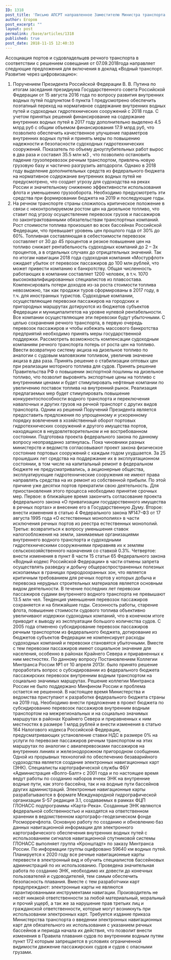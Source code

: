 ```yaml
---
ID: 1318
post_title: 'Письмо АПСРТ направленное Заместителю Министра транспорта Российской Федерации &#8212; руководителю Федерального агентства морского и речного транспорта Ю. А. Цветкову'
author: Егоров
post_excerpt: ""
layout: post
permalink: /base/articles/1318
published: true
post_date: 2018-11-15 12:40:33
---
```

Ассоциация портов и судовладельцев речного транспорта в соответствии с решением совещания от 07.09.2018года направляет следующие предложения для включения в доклад «Водный транспорт. Развитие через цифровизацию»:
1. Поручением Президента Российской Федерации В. В. Путина по итогам заседания президиума Государственного совета Российской Федерации от 15 августа 2016 года по вопросу развития внутренних водных путей подпунктом б пункта 1 предусмотрено обеспечить поэтапный переход на нормативное содержание внутренних водных путей и судоходных гидротехнических сооружений с 2018 года. С учетом принятых решений финансирование на содержание внутренних водных путей в 2017 году дополнительно выделено 4.5 млрд руб с общим объемом финансирования 17.9 млрд руб, что позволило обеспечить качественное улучшение параметров внутренних водных путей и принять меры по повышению надежности и безопасности судоходных гидротехнических сооружений. Показатель по объему дноуглубительных работ вырос в два раза и составил 35.5 млн м3 , что позволило остановить падение грузоперевозок речным транспортом, привлечь новую грузовую базу и частично разгрузить автодороги.
Однако в 2018 году выделение дополнительных средств из федерального бюджета на нормативное содержание внутренних водных путей не предусмотрено, что создает угрозу для судоходства на реках России и значительному снижению эффективности использования флота и уменьшению грузооборота. Необходимо предусмотреть эти средства при формировании бюджета на 2019 и последующие годы.
2. На речном транспорте страны сложилось критическое положение в связи с неконтролируемом ростом цен на дизельное топливо, что ставит под угрозу осуществление перевозок грузов и пассажиров по законтрактованными обязательствам транспортных компаний. Рост стоимости топлива произошел во всех бассейнах Российской Федерации, что превышает уровень цен прошлого года от 30% до 60%. Топливная составляющая в себестоимости перевозок составляет от 30 до 45 процентов и резкое повышение цен на топливо снижает рентабельность судоходных компаний до 2 – 3х процентов, а в отдельных случаях до отрицательных значений. Так по итогам навигации 2018 года судоходная компания «Мостурфлот» ожидает убыток от перевозок пассажиров до 100 млн рублей, что может привести компанию к банкротству. Общая численность работающих в компании составляет 1200 человек, в т.ч. 1070 высококвалифицированных специалистов из плавсостава.
Компенсировать потери доходов из-за роста стоимости топлива невозможно, так как продажи туров сформированы в 2017 году, в т.ч. для иностранных туристов. Судоходные компании, осуществляющие перевозки пассажиров на городских и пригородных маршрутах дотируются из бюджетов субъектов Федерации и муниципалитетов на уровне нулевой рентабельности. Все компании осуществляющие эти перевозки будут убыточными.
С целью сохранения речного транспорта, в первую очередь перевозок пассажиров и чтобы избежать массового банкротства предприятий необходимо принять меры государственной поддержки.
Рассмотреть возможность компенсации судоходным компаниям речного транспорта потерь от роста цен на топливо.
Ввести возвратную систему акциза на дизельное топливо по аналогии с судовым маловязким топливом, увеличив значение акциза в два раза.
Принять решение о стабилизации оптовых цен при реализации моторного топлива для судов.
Принять решение Правительства РФ о повышении экспортной пошлины на дизельное топливо, что позволит выровнять экспортные цены на топливо с внутренними ценами и будет стимулировать нефтяные компании по увеличению поставок топлива на внутренний рынок.
Реализация предлагаемых мер будет стимулировать повышение конкурентоспособности водного транспорта и переключения навалочных и других грузов на речной транспорт с других видов транспорта.
Одним из решений Поручений Президента является предоставить предложения по упрощенному и ускоренному порядку вовлечения в хозяйственный оборот портовых гидротехнических сооружений и другого имущества портов, находящихся в неудовлетворительном и не востребованном состоянии. Подготовка проекта федерального закона по данному вопросу неоправданно затянулась. Пока чиновники разных министерств и ведомств согласовывают проект закона физическое состояние портовых сооружений с каждым годом ухудшается. За 25 прошедших лет средства на поддержание их в эксплуатационном состоянии, в том числе на капитальный ремонт в федеральном бюджете не предусматривались, а акционерные общества, эксплуатирующие гидротехнические сооружения не имеют права направлять средства на их ремонт из собственной прибыли. По этой причине уже десятки портов прекратили свою деятельность. Для приостановления этого процесса необходимо принятие срочных мер.
Первое: в ближайшее время закончить согласование проекта федерального закона «О приватизации государственного имущества в речных портах» и внесение его в Государственную Думу.
Второе: внести изменения в статью 4 Федерального закона №147-ФЗ от 17 августа 1995 года «О естественных монополиях» в части исключения речных портов из реестра естественных монополий.
Третье: возвратиться к вопросу уменьшения ставок налогообложения на земли, занимаемые организациями внутреннего водного транспорта и судоходными гидротехническими сооружениями приравняв их к землям сельскохозяйственного назначения со ставкой 0.3%.
Четвертое: внести изменения в пункт 8 части 15 статьи 65 Федерального закона «Водный кодекс Российской Федерации» в части отмены запрета осуществлять разведку и добычу общераспространенных полезных ископаемых в границах природоохранных зон, что является критичным требованием для речных портов у которых добыча и перевозка нерудных строительных материалов является основным видом деятельности.
В течение последних лет перевозки пассажиров судами внутреннего водного транспорта не превышают 13.5 млн чел. Тенденция уменьшения перевозок пассажиров сохраняется и на ближайшие годы. Сезонность работы, старение флота, повышение стоимости судового топлива объективно увеличивают издержки судоходных компаний, что в конечном итоге приводит к выводу из эксплуатации большого количества судов.
С 2005 года отменено субсидирование перевозок пассажиров речным транспортом из федерального бюджета, дотирование из бюджетов субъектов Федерации не компенсирует расходы судоходных компаний и перевозки становятся убыточными. Вместе с тем перевозки пассажиров имеют социальное значение для населения, особенно в районах Крайнего Севера и приравненных к ним местностях.
По данному вопросу Постановлением Коллегии Минтранса России №1 от 10 апреля 2013г. было принято решение проработать вопрос о субсидировании из федерального бюджета пассажирских перевозок внутренним водным транспортом на социально значимых маршрутах. Решение коллегии Минтранса России не было поддержано Минфином России и проблема остается не решенной.
В настоящее время Министерства и ведомства приступают к разработке федерального бюджета страны на 2019 год. Необходимо внести предложение в проект бюджета по субсидированию перевозок пассажиров внутренним водным транспортом на межрегиональных и на социально значимых маршрутах в районах Крайнего Севера и приравненных к ним местностях в размере 1 млрд рублей и внести изменения в статью 164 Налогового кодекса Российской Федерации, предусматривающих установление ставки НДС в размере 0% на услуги по перевозке пассажиров речным транспортом на этих маршрутах по аналогии с авиаперевозками пассажиров на внутренних линиях и железнодорожном пригородном сообщении.
Одной из прорывных технологий по обеспечению безаварийного судоходства является создание электронных навигационных карт (ЭНК). Специалисты картографической службы ФБУ «Администрация «Волго-Балт» с 2001 года и по настоящее время ведут работы по созданию наборов ячеек ЭНК на внутренние водные пути, как этого бассейна, так и на водные пути бассейнов других администраций. Электронные навигационные карты разрабатываются в формате Международной гидрографической организации S-57 редакция 3.1, создаваемых в рамках ФЦП ГЛОНАСС подпрограммы «Карта-Река». Созданные ЭНК являются федеральной собственностью и находятся на ответственном хранении в ведомственном картографо-геодезическом фонде Росморречфлота.
Основную работу по созданию и обновлению баз данных навигационной информации для электронного картографического обеспечения внутренних водных путей с использованием сигналов навигационной спутниковой системы ГЛОНАСС выполняет группа «Кронштадт» по заказу Минтранса России. По информации группы оцифровано 59640 км водных путей. Планируется к 2020 году все речные навигационные карты перевести в электронный вид и обучить специалистов бассейновых администраций по их использованию.
Проведена значительная работа по созданию ЭНК, необходимо их довести до конечных пользователей и судоводителей, тем самым обеспечить безопасность плавания.
Вместе с тем разработчики карт предупреждают: электронные карты не являются гарантированными инструментами навигации. Производитель не несёт никакой ответственности за любой материальный, моральный и прочий ущерб, а так же за нарушение прав третьих лиц и гражданской ответственности, которые могут возникнуть при использовании электронных карт.
Требуется издание приказа Министерства транспорта о введении электронных навигационных карт для обязательного их использования с указанием речных бассейнов и периода начала их действия, что позволит внести изменения в Правила плавания судов по внутренним водным путям пункт 172 которым запрещается в условиях ограниченной видимости движение пассажирских судов и судов с опасными грузами.